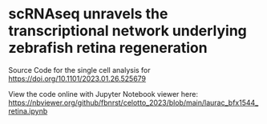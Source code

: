 # scRNAseq unravels the transcriptional network underlying zebrafish retina regeneration

Source Code for the single cell analysis for https://doi.org/10.1101/2023.01.26.525679 

View the code online with Jupyter Notebook viewer here: https://nbviewer.org/github/fbnrst/celotto_2023/blob/main/laurac_bfx1544_retina.ipynb
